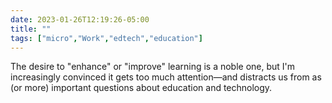 ---date: 2023-01-26T12:19:26-05:00title: ""tags: ["micro","Work","edtech","education"]---The desire to "enhance" or "improve" learning is a noble one, but I'm increasingly convinced it gets too much attention—and distracts us from as (or more) important questions about education and technology.